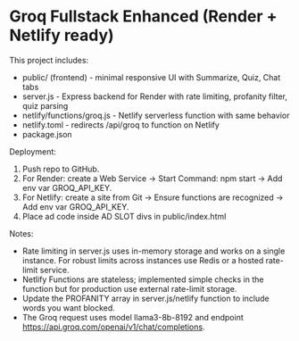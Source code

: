 
Groq Fullstack Enhanced (Render + Netlify ready)
===============================================

This project includes:
- public/ (frontend) - minimal responsive UI with Summarize, Quiz, Chat tabs
- server.js - Express backend for Render with rate limiting, profanity filter, quiz parsing
- netlify/functions/groq.js - Netlify serverless function with same behavior
- netlify.toml - redirects /api/groq to function on Netlify
- package.json

Deployment:
1) Push repo to GitHub.
2) For Render: create a Web Service -> Start Command: npm start -> Add env var GROQ_API_KEY.
3) For Netlify: create a site from Git -> Ensure functions are recognized -> Add env var GROQ_API_KEY.
4) Place ad code inside AD SLOT divs in public/index.html

Notes:
- Rate limiting in server.js uses in-memory storage and works on a single instance. For robust limits across instances use Redis or a hosted rate-limit service.
- Netlify Functions are stateless; implemented simple checks in the function but for production use external rate-limit storage.
- Update the PROFANITY array in server.js/netlify function to include words you want blocked.
- The Groq request uses model llama3-8b-8192 and endpoint https://api.groq.com/openai/v1/chat/completions.
